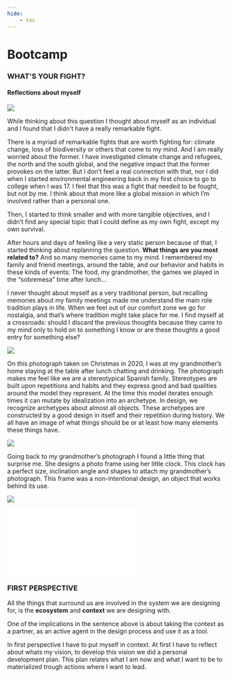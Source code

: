 ```yaml
---
hide:
    - toc
---
```


# **Bootcamp**

### WHAT'S YOUR FIGHT? 
#### Reflections about myself

![](../images/img05.jpg)

While thinking about this question I thought about myself as an individual and I found that I didn’t have a really remarkable fight.

There is a myriad of remarkable fights that are worth fighting for: climate change, loss of biodiversity or others that come to my mind. And I am really worried about the former. I have investigated climate change and refugees, the north and the south global, and the negative impact that the former provokes on the latter. But I don’t feel a real connection with that, nor I did when I started environmental engineering back in my first choice to go to college when I was 17. I feel that this was a fight that needed to be fought, but not by me. I think about that more like a global mission in which I’m involved rather than a personal one. 

Then, I started to think smaller and with more tangible objectives, and I didn’t find any special topic that I could define as my own fight, except my own survival.

After hours and days of feeling like a very static person because of that, I started thinking about replanning the question. **What things are you most related to?** And so many memories came to my mind. I remembered my family and friend meetings, around the table, and our behavior and habits in these kinds of events: The food, my grandmother, the games we played in the “sobremesa” time after lunch… 


I never thought about myself as a very traditional person, but recalling memories about my family meetings made me understand the main role tradition plays in life. When we feel out of our comfort zone we go for nostalgia, and that’s where tradition might take place for me. 
I find myself at a crossroads: should I discard the previous thoughts because they came to my mind only to hold on to something I know or are these thoughts a good entry for something else?

![](../images/img01.jpg)

On this photograph taken on Christmas in 2020, I was at my grandmother’s home staying at the table after lunch chatting and drinking. The photograph makes me feel like we are a stereotypical Spanish family. Stereotypes are built upon repetitions and habits and they express good and bad qualities around the model they represent. At the time this model iterates enough times it can mutate by idealization into an archetype. In design, we recognize archetypes about almost all objects. These archetypes are constructed by a good design in itself and their repetition during history. We all have an image of what things should be or at least how many elements these things have.

![](../images/img03.jpg)

Going back to my grandmother’s photograph I found a little thing that surprise me. She designs a photo frame using her little clock. This clock has a perfect size, inclination angle and shapes to attach my grandmother’s photograph. This frame was a non-intentional design, an object that works behind its use. 

![](../images/img04.png)

![](../images/wyf.pdf)

### FIRST PERSPECTIVE

All the things that surround us are involved in the system we are designing for, is the **ecosystem** and **context** we are designing with. 

One of the implications in the sentence above is about taking the context as a partner, as an active agent in the design process and use it as a tool.

In first perspective I have to put myself in context. At first I have to reflect about whats my vision, to develop this vision we did a personal development plan. This plan relates what I am now and what I want to be to materialized trough actions where I want to lead. 



